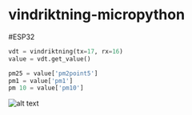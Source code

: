 # vindriktning-micropython

#ESP32
```python
vdt = vindriktning(tx=17, rx=16)
value = vdt.get_value()

pm25 = value['pm2point5']
pm1 = value['pm1']
pm 10 = value['pm10']
```

![alt text](https://community-assets.home-assistant.io/original/3X/3/4/3466a02665738d7c7528430ea7918df1dd22446b.jpeg)
